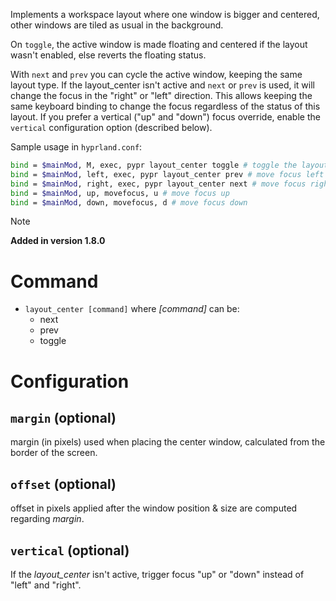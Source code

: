 Implements a workspace layout where one window is bigger and centered,
other windows are tiled as usual in the background.

On `toggle`, the active window is made floating and centered if the layout wasn't enabled, else reverts the floating status.

With `next` and `prev` you can cycle the active window, keeping the same layout type.
If the layout_center isn't active and `next` or `prev` is used, it will change the focus in the "right" or "left" direction.
This allows keeping the same keyboard binding to change the focus regardless of the status of this layout.
If you prefer a vertical ("up" and "down") focus override, enable the `vertical` configuration option (described below).

Sample usage in `hyprland.conf`:
```sh
bind = $mainMod, M, exec, pypr layout_center toggle # toggle the layout
bind = $mainMod, left, exec, pypr layout_center prev # move focus left
bind = $mainMod, right, exec, pypr layout_center next # move focus right
bind = $mainMod, up, movefocus, u # move focus up
bind = $mainMod, down, movefocus, d # move focus down
```

> [!note]
> **Added in version 1.8.0**

# Command

- `layout_center [command]` where *[command]* can be:
  - next
  - prev
  - toggle

# Configuration

## `margin` (optional)

margin (in pixels) used when placing the center window, calculated from the border of the screen.

## `offset` (optional)

offset in pixels applied after the window position & size are computed regarding *margin*.

## `vertical` (optional)

If the *layout_center* isn't active, trigger focus "up" or "down" instead of "left" and "right".

